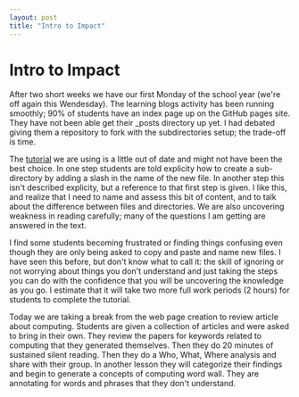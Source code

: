 ```yaml
---
layout: post
title: "Intro to Impact"
---
```

# Intro to Impact
After two short weeks we have our first Monday of the school year (we're off again this Wendesday). The learning blogs activity has been running smoothly; 90% of students have an index page up on the GitHub pages site. They have not been able get their _posts directory up yet. I had debated giving them a repository to fork with the subdirectories setup; the trade-off is time. 

The [tutorial](http://jmcglone.com/guides/github-pages/) we are using is a little out of date and might not have been the best choice. In one step students are told explicity how to create a sub-directory by adding a slash in the name of the new file. In another step this isn't described explicity, but a reference to that first step is given. I like this, and realize that I need to name and assess this bit of content, and to talk about the difference between files and directories. We are also uncovering weakness in reading carefully; many of the questions I am getting are answered in the text. 

I find some students becoming frustrated or finding things confusing even though they are only being asked to copy and paste and name new files. I have seen this before, but don't know what to call it: the skill of ignoring or not worrying about things you don't understand and just taking the steps you can do with the confidence that you will be uncovering the knowledge as you go. I estimate that it will take two more full work periods (2 hours) for students to complete the tutorial. 

Today we are taking a break from the web page creation to review article about computing. Students are given a collection of articles and were asked to bring in their own. They review the papers for keywords related to computing that they generated themselves. Then they do 20 minutes of sustained silent reading. Then they do a Who, What, Where analysis and share with their group. In another lesson they will categorize their findings and begin to generate a concepts of computing word wall. They are annotating for words and phrases that they don't understand.
